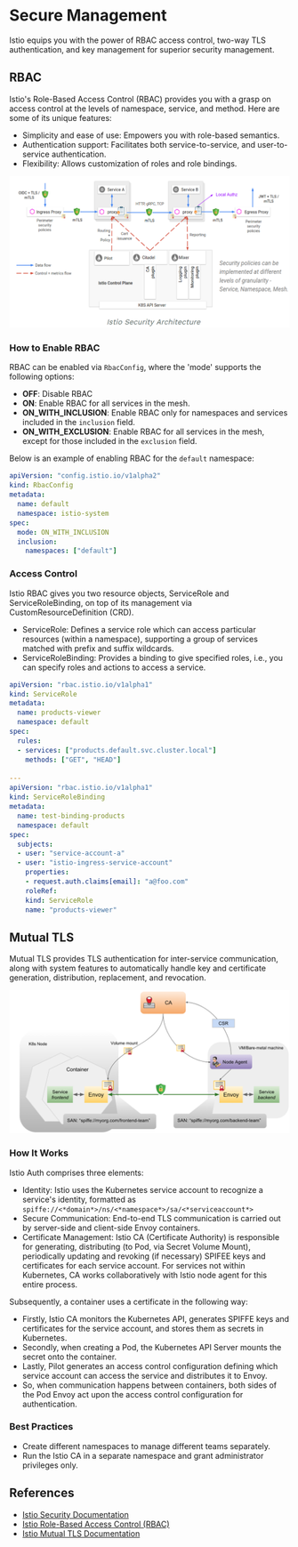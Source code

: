 # Secure Management

Istio equips you with the power of RBAC access control, two-way TLS authentication, and key management for superior security management.

## RBAC

Istio's Role-Based Access Control (RBAC) provides you with a grasp on access control at the levels of namespace, service, and method. Here are some of its unique features:

- Simplicity and ease of use: Empowers you with role-based semantics.
- Authentication support: Facilitates both service-to-service, and user-to-service authentication.
- Flexibility: Allows customization of roles and role bindings.

![image-20180423202459184](../../.gitbook/assets/istio-auth%20%282%29.png)

### How to Enable RBAC

RBAC can be enabled via `RbacConfig`, where the 'mode' supports the following options:

- **OFF**: Disable RBAC
- **ON**: Enable RBAC for all services in the mesh.
- **ON\_WITH\_INCLUSION**: Enable RBAC only for namespaces and services included in the `inclusion` field.
- **ON\_WITH\_EXCLUSION**: Enable RBAC for all services in the mesh, except for those included in the `exclusion` field.

Below is an example of enabling RBAC for the `default` namespace:

```yaml
apiVersion: "config.istio.io/v1alpha2"
kind: RbacConfig
metadata:
  name: default
  namespace: istio-system
spec:
  mode: ON_WITH_INCLUSION
  inclusion:
    namespaces: ["default"]
```

### Access Control

Istio RBAC gives you two resource objects, ServiceRole and ServiceRoleBinding, on top of its management via CustomResourceDefinition (CRD).

- ServiceRole: Defines a service role which can access particular resources (within a namespace), supporting a group of services matched with prefix and suffix wildcards.
- ServiceRoleBinding: Provides a binding to give specified roles, i.e., you can specify roles and actions to access a service.

```yaml
apiVersion: "rbac.istio.io/v1alpha1"
kind: ServiceRole
metadata:
  name: products-viewer
  namespace: default
spec:
  rules:
  - services: ["products.default.svc.cluster.local"]
    methods: ["GET", "HEAD"]

---
apiVersion: "rbac.istio.io/v1alpha1"
kind: ServiceRoleBinding
metadata:
  name: test-binding-products
  namespace: default
spec:
  subjects:
  - user: "service-account-a"
  - user: "istio-ingress-service-account"
    properties:
    - request.auth.claims[email]: "a@foo.com"
    roleRef:
    kind: ServiceRole
    name: "products-viewer"
```

## Mutual TLS

Mutual TLS provides TLS authentication for inter-service communication, along with system features to automatically handle key and certificate generation, distribution, replacement, and revocation.

![](../../.gitbook/assets/istio-tls%20%283%29.png)

### How It Works

Istio Auth comprises three elements:

- Identity: Istio uses the Kubernetes service account to recognize a service's identity, formatted as `spiffe://<*domain*>/ns/<*namespace*>/sa/<*serviceaccount*>`
- Secure Communication: End-to-end TLS communication is carried out by server-side and client-side Envoy containers.
- Certificate Management: Istio CA (Certificate Authority) is responsible for generating, distributing (to Pod, via Secret Volume Mount), periodically updating and revoking (if necessary) SPIFEE keys and certificates for each service account. For services not within Kubernetes, CA works collaboratively with Istio node agent for this entire process.

Subsequently, a container uses a certificate in the following way:

- Firstly, Istio CA monitors the Kubernetes API, generates SPIFFE keys and certificates for the service account, and stores them as secrets in Kubernetes.
- Secondly, when creating a Pod, the Kubernetes API Server mounts the secret onto the container.
- Lastly, Pilot generates an access control configuration defining which service account can access the service and distributes it to Envoy.
- So, when communication happens between containers, both sides of the Pod Envoy act upon the access control configuration for authentication.

### Best Practices

- Create different namespaces to manage different teams separately.
- Run the Istio CA in a separate namespace and grant administrator privileges only.

## References

* [Istio Security Documentation](https://istio.io/docs/concepts/security/)
* [Istio Role-Based Access Control \(RBAC\)](https://istio.io/docs/concepts/security/)
* [Istio Mutual TLS Documentation](https://istio.io/docs/concepts/security/#mutual-tls-authentication)
